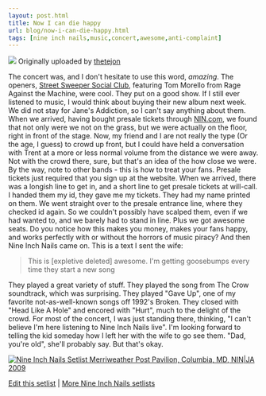 ```yaml
---
layout: post.html
title: Now I can die happy
url: blog/now-i-can-die-happy.html
tags: [nine inch nails,music,concert,awesome,anti-complaint]
---
```

[![](http://farm4.static.flickr.com/3348/3613006381_c082bd8357_m.jpg)](http://www.flickr.com/photos/thetejon/3613006381/) Originally uploaded by [thetejon](http://www.flickr.com/people/thetejon/)

The concert was, and I don't hesitate to use this word, _amazing_. The openers, [Street Sweeper Social Club](http://streetsweepersocialclub.com/), featuring Tom Morello from Rage Against the Machine, were cool. They put on a good show. If I still ever listened to music, I would think about buying their new album next week. We did not stay for Jane's Addiction, so I can't say anything about them. When we arrived, having bought presale tickets through [NIN.com](http://www.nin.com), we found that not only were we not on the grass, but we were actually on the floor, right in front of the stage. Now, my friend and I are not really the type (Or the age, I guess) to crowd up front, but I could have held a conversation with Trent at a more or less normal volume from the distance we were away. Not with the crowd there, sure, but that's an idea of the how close we were. By the way, note to other bands - this is how to treat your fans. Presale tickets just required that you sign up at the website. When we arrived, there was a longish line to get in, and a short line to get presale tickets at will-call. I handed them my id, they gave me my tickets. They had my name printed on them. We went straight over to the presale entrance line, where they checked id again. So we couldn't possibly have scalped them, even if we had wanted to, and we barely had to stand in line. Plus we got awesome seats. Do you notice how this makes you money, makes your fans happy, and works perfectly with or without the horrors of music piracy? And then Nine Inch Nails came on. This is a text I sent the wife: 

> This is [expletive deleted] awesome. I'm getting goosebumps every time they start a new song

They played a great variety of stuff. They played the song from The Crow soundtrack, which was surprising. They played "Gave Up", one of my favorite not-as-well-known songs off 1992's Broken. They closed with "Head Like A Hole" and encored with "Hurt", much to the delight of the crowd. For most of the concert, I was just standing there, thinking, "I can't believe I'm here listening to Nine Inch Nails live". I'm looking forward to telling the kid someday how I left her with the wife to go see them. "Dad, you're old", she'll probably say. But that's okay. 

[![Nine Inch Nails Setlist Merriweather Post Pavilion, Columbia, MD, NIN|JA 2009](http://www.setlist.fm/widgets/setlist-image-v1?id=73d612bd&font=2&size=small)](http://www.setlist.fm/setlist/nine-inch-nails/2009/merriweather-post-pavilion-columbia-md-73d612bd.html)

[Edit this setlist](http://www.setlist.fm/setlist/edit/nine-inch-nails/2009/merriweather-post-pavilion-columbia-md-73d612bd.html) | [More Nine Inch Nails setlists](http://www.setlist.fm/setlists/nine-inch-nails-1bd6a5bc.html)

  

